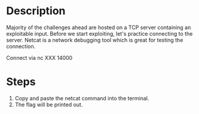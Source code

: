 # Description
Majority of the challenges ahead are hosted on a TCP server containing an exploitable input. Before we start exploiting, let's practice connecting to the server. Netcat is a network debugging tool which is great for testing the connection.

Connect via nc XXX 14000

# Steps
1. Copy and paste the netcat command into the terminal.
2. The flag will be printed out.
